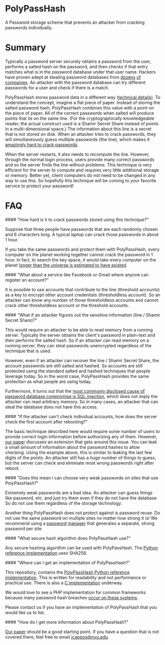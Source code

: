 PolyPassHash
============

A Password storage scheme that prevents an attacker from cracking passwords individually.   


Summary
=======

Typically a password server securely obtains a password from the user, performs a salted hash on the password, and then checks if that entry matches what is in the password database under that user name.   Hackers have proven adept at stealing password databases from [dozens](https://isis.poly.edu/~jcappos/papers/tr-cse-2013-02.pdf) [of](http://www.zdnet.com/blog/security/pwnedlist-alerts-you-when-youve-been-hacked-for-a-price/10943) [companies](http://blog.passwordresearch.com/2013/02/passwords-found-in-wild-for-january-2013.html).  An attacker with the password database can try different passwords for a user and check if there is a match.

PolyPassHash stores password data in a different way ([technical details](https://github.com/JustinCappos/PolyPassHash/blob/master/academic-writeup/paper.pdf)).   To understand the concept, imagine a flat piece of paper.   Instead of storing the salted password hash, PolyPassHash combines this value with a point on the piece of paper.   All of the correct passwords when salted will produce points that lie on the same line.   (For the cryptographically knowledgeable reader, the actual construct used is a Shamir Secret Share instead of points in a multi-dimensional space.)   The information about this line is a secret that is not stored on disk.   When an attacker tries to crack passwords, they will simultaneously guess multiple passwords (the line), which makes it [amazingly hard to crack passwords](#hardtocompute).   

When the server restarts, it also needs to recompute the line.   However, through the normal login process, users provide many correct passwords and so the server finds the line without problems.   This technique is very efficient for the server to compute and requires very little additional storage or memory.   Better yet, client computers do not need to be changed in any way to use this.   So hopefully this technique will be coming to your favorite service to protect your password!


FAQ
===

<a name="hardtocompute"/>
#### "How hard is it to crack passwords stored using this technique?"

Suppose that three people have passwords that are each randomly chosen and 6 characters long.   A typical laptop can crack those passwords in about 1 hour.   

If you take the same passwords and protect them with PolyPassHash, every computer on the planet working together cannot crack the password in 1 hour.   In fact, to search the key space, it would take every computer on the planet [longer than the universe is estimated to have existed](https://github.com/JustinCappos/PolyPassHash/blob/master/academic-writeup/paper.pdf).

<a name="thresholdless"/>
#### "What about a service like Facebook or Gmail where anyone can register an account?"

It is possible to use accounts that contribute to the line (threshold accounts) as a key to encrypt other account credentials (thresholdless account).   So an attacker can know any number of those thresholdless accounts and cannot crack other thresholdless account or the threshold accounts.   


<a name="breakssystem"/>
#### "What if an attacker figures out the sensitive information (line / Shamir Secret Share)?"

This would require an attacker to be able to read memory from a running server.   Typically the server obtains the client's password in plain-text and then performs the salted hash.   So if an attacker can read memory on a running server, they can steal passwords unencrypted regardless of the technique that is used.

However, even if an attacker can recover the line / Shamir Secret Share, the account passwords are still salted and hashed.   So accounts are still protected using the standard salted and hashed techniques that people leverage today.   So in the worst case, PolyPassHash provides the same protection as what people are using today.

Furthermore, it turns out that the [most commonly disclosed cause of password database compromise is SQL injection](https://isis.poly.edu/~jcappos/papers/tr-cse-2013-02.pdf), which does not imply the attacker can read arbitrary memory.   So in many cases, an attacker that can steal the database does not have this access.

<a name="restart"/>
#### "If the attacker can't check individual accounts, how does the server check the first account after rebooting?"

The basic technique described here would require some number of users to provide correct login information before authorizing any of them.   However, [our paper](https://github.com/JustinCappos/PolyPassHash/blob/master/academic-writeup/paper.pdf) discusses an extension that gets around this issue.   You can leak a small amount of information about the password hashes to allow checking.   Using the example above, this is similar to leaking the last few digits of the points.   An attacker still has a huge number of things to guess, but the server can check and eliminate most wrong passwords right after reboot.

<a name="weakpasswords"/>
#### "Does this mean I can choose very weak passwords on sites that use PolyPassHash?"

Extremely weak passwords are a bad idea.   An attacker can guess things like password, etc. and just try them even if they do not have the database.   So do not use them regardless of the storage technology.

Another thing PolyPassHash does not protect against is password reuse.   Do not use the same password on multiple sites no matter how strong it is!   We recommend using a [password](https://lastpass.com) [manager](https://agilebits.com/onepassword) that generates a separate, strong password per site.

<a name="hashalg"/>
#### "What secure hash algorithm does PolyPassHash use?"

Any secure hashing algorithm can be used with PolyPassHash.   The [Python reference implementation](python-reference-implementation) uses SHA256.


<a name="implementation"/>
#### "Where can I get an implementation of PolyPassHash?"

This repository, contains the [PolyPassHash Python reference implementation](python-reference-implementation).   This is written for readability and not performance or practical use.   There is also a [C implementation](https://github.com/SantiagoTorres/PolyPassHash-C) underway.

We would love to see a PHP implementation for common frameworks because many password hash breaches [occur on these systems](http://blog.passwordresearch.com/2013/02/passwords-found-in-wild-for-january-2013.html).

Please contact us if you have an implementation of PolyPassHash that you would like us to list.


<a name="moreinfo"/>
#### "How do I get more information about PolyPassHash?"

[Our paper](https://github.com/JustinCappos/PolyPassHash/blob/master/academic-writeup/paper.pdf) should be a good starting point.   If you have a question that is not covered there, feel free to email jcappos@nyu.edu.
